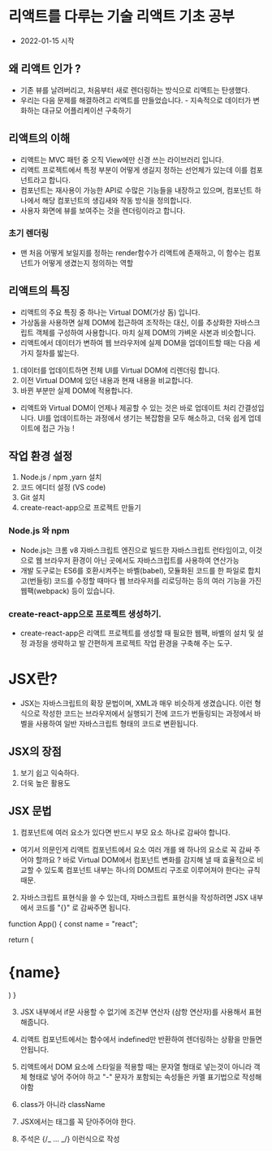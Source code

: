 # 리액트를 다루는 기술 리액트 기초 공부

- 2022-01-15 시작

## 왜 리액트 인가 ?

- 기존 뷰를 날려버리고, 처음부터 새로 렌더링하는 방식으로 리액트는 탄생했다.
- 우리는 다음 문제를 해결하려고 리액트를 만들었습니다. - 지속적으로 데이터가 변화하는 대규모 어플리케이션 구축하기

## 리액트의 이해

- 리액트는 MVC 패턴 중 오직 View에만 신경 쓰는 라이브러리 입니다.
- 리액트 프로젝트에서 특정 부분이 어떻게 생길지 정하는 선언체가 있는데 이를 컴포넌트라고 합니다.
- 컴포넌트는 재사용이 가능한 API로 수많은 기능들을 내장하고 있으며, 컴포넌트 하나에서 해당 컴포넌트의 생김새와 작동 방식을 정의합니다.
- 사용자 화면에 뷰를 보여주는 것을 렌더링이라고 합니다.

### 초기 렌더링

- 맨 처음 어떻게 보일지를 정하는 render함수가 리액트에 존재하고, 이 함수는 컴포넌트가 어떻게 생겼는지 정의하는 역할

## 리액트의 특징

- 리액트의 주요 특징 중 하나는 Virtual DOM(가상 돔) 입니다.
- 가상돔을 사용하면 실제 DOM에 접근하여 조작하는 대신, 이를 추상화한 자바스크립트 객체를 구성하여 사용합니다. 마치 실제 DOM의 가벼운 사본과 비슷합니다.
- 리액트에서 데이터가 변하여 웹 브라우저에 실제 DOM을 업데이트할 때는 다음 세 가지 절차를 밟는다.

1. 데이터를 업데이트하면 전체 UI를 Virtual DOM에 리렌더링 합니다.
2. 이전 Virtual DOM에 있던 내용과 현재 내용을 비교합니다.
3. 바뀐 부분만 실제 DOM에 적용합니다.

- 리액트와 Virtual DOM이 언제나 제공할 수 있는 것은 바로 업데이트 처리 간결성입니다. UI를 업데이트하는 과정에서 생기는 복잡함을 모두 해소하고, 더욱 쉽게 업데이트에 접근 가능 !

## 작업 환경 설정

1. Node.js / npm ,yarn 설치
2. 코드 에디터 설정 (VS code)
3. Git 설치
4. create-react-app으로 프로젝트 만들기

### Node.js 와 npm

- Node.js는 크롬 v8 자바스크립트 엔진으로 빌드한 자바스크립트 런타임이고, 이것으로 웹 브라우저 환경이 아닌 곳에서도 자바스크립트를 사용하여 연산가능
- 개발 도구로는 ES6를 호환시켜주는 바벨(babel), 모듈화된 코드를 한 파일로 합치고(번들링) 코드를 수정할 때마다 웹 브라우저를 리로딩하는 등의 여러 기능을 가진 웹팩(webpack) 등이 있습니다.

### create-react-app으로 프로젝트 생성하기.

- create-react-app은 리액트 프로젝트를 생성할 때 필요한 웹팩, 바벨의 설치 및 설정 과정을 생략하고 발 간편하게 프로젝트 작업 환경을 구축해 주는 도구.

# JSX란?

- JSX는 자바스크립트의 확장 문법이며, XML과 매우 비슷하게 생겼습니다. 이런 형식으로 작성한 코드는 브라우저에서 실행되기 전에 코드가 번들링되는 과정에서 바벨을 사용하여 일반 자바스크립트 형태의 코드로 변환됩니다.

## JSX의 장점

1. 보기 쉽고 익숙하다.
2. 더욱 높은 활용도

## JSX 문법

1. 컴포넌트에 여러 요소가 있다면 반드시 부모 요소 하나로 감싸야 합니다.

- 여기서 의문인게 리액트 컴포넌트에서 요소 여러 개를 왜 하나의 요소로 꼭 감싸 주어야 할까요 ? 바로 Virtual DOM에서 컴포넌트 변화를 감지해 낼 때 효율적으로 비교할 수 있도록 컴포넌트 내부는 하나의 DOM트리 구조로 이루어져야 한다는 규칙때문.

2. 자바스크립트 표현식을 쓸 수 있는데, 자바스크립트 표현식을 작성하려면 JSX 내부에서 코드를 "{}" 로 감싸주면 됩니다.

function App() {
const name = "react";

return (

<h1>{name}</h1>
)
}

3. JSX 내부에서 if문 사용할 수 없기에 조건부 연산자 (삼항 연산자)를 사용해서 표현 해줍니다.

4. 리액트 컴포넌트에서는 함수에서 indefined만 반환하여 렌더링하는 상황을 만들면 안됩니다.

5. 리액트에서 DOM 요소에 스타일을 적용할 때는 문자열 형태로 넣는것이 아니라 객체 형태로 넣어 주어야 하고 "-" 문자가 포함되는 속성들은 카멜 표기법으로 작성해야함

6. class가 아니라 className

7. JSX에서는 태그를 꼭 닫아주어야 한다.

8. 주석은 {/_ ... _/} 이런식으로 작성
